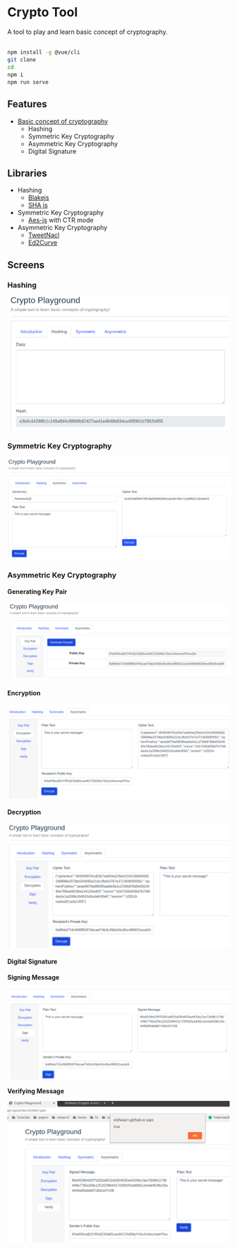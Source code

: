 # Crypto Tool

A tool to play and learn basic concept of cryptography.

## 

```bash
npm install -g @vue/cli
git clone 
cd 
npm i 
npm run serve
```

## Features

- [Basic concept of cryptography](docs/README.md)
    - Hashing
    - Symmetric Key Cryptography
    - Asymmetric Key Cryptography
    - Digital Signature

## Libraries

- Hashing
    - [Blakejs](https://www.npmjs.com/package/blakejs)
    - [SHA js](https://www.npmjs.com/package/sha.js)
- Symmetric Key Cryptography
    - [Aes-js](https://www.npmjs.com/package/aes-js) with CTR mode
- Asymmetric Key Cryptography
    - [TweetNacl](https://www.npmjs.com/package/tweetnacl)
    - [Ed2Curve](https://www.npmjs.com/package/ed2curve)

## Screens

### Hashing

![hash](public/images/hash-tab.png)

### Symmetric Key Cryptography

![symme](public/images/symm-key-encryption.png)


### Asymmetric Key Cryptography

#### Generating Key Pair
 
![symme](public/images/Asymmetric-kp.png)

#### Encryption

![symme](public/images/asymm-encryption.png)

#### Decryption

![symme](public/images/Asymme-decryption.png)

#### Digital Signature

**Signing Message**

![symme](public/images/signing.png)

**Verifying Message**

![symme](public/images/verify.png)


